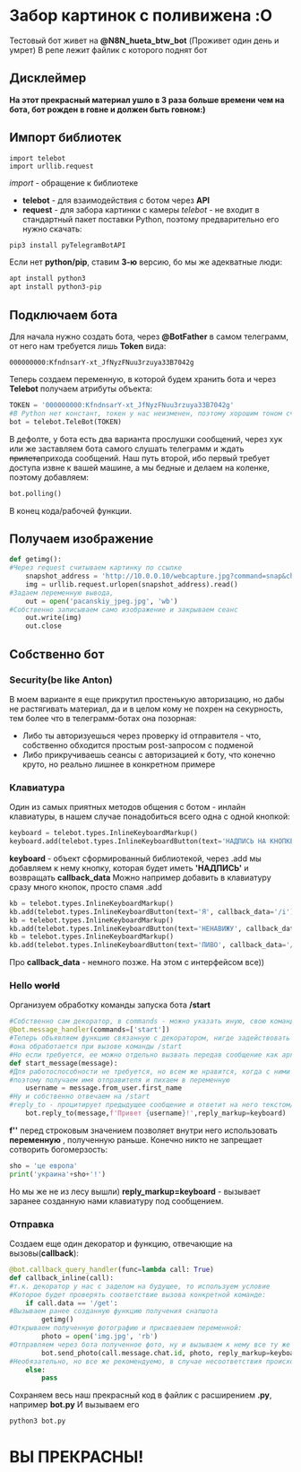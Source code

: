 # Забор картинок с поливижена :O
Тестовый бот живет на **@N8N_hueta_btw_bot**
(Проживет один день и умрет)
В репе лежит файлик с которого поднят бот
## Дисклеймер
**На этот прекрасный материал ушло в 3 раза больше времени чем на бота, бот рожден в говне и должен быть говном:)**
## Импорт библиотек
```python3
import telebot
import urllib.request
```
*import* - обращение к библиотеке
- **telebot** - для взаимодействия с ботом через **API**
- **request** - для забора картинки с камеры
*telebot* - не входит в стандартный пакет поставки Python, поэтому предварительно его нужно скачать:
```bash
pip3 install pyTelegramBotAPI
```
 Если нет **python/pip**, ставим **3-ю** версию, бо мы же адекватные люди:
```bash
apt install python3
apt install python3-pip
```
## Подключаем бота
 Для начала нужно создать бота, через **@BotFather** в самом телеграмм, от него нам требуется лишь **Token** вида:
```Telegram
000000000:KfndnsarY-xt_JfNyzFNuu3rzuya33B7042g
```
Теперь создаем переменную, в которой будем хранить бота и через **Telebot** получаем атрибуты объекта:
```python
TOKEN = '000000000:KfndnsarY-xt_JfNyzFNuu3rzuya33B7042g'
#В Python нет констант, токен у нас неизменен, поэтому хорошим тоном считается все же обозначить его через переменную с именем в верхнем регистре
bot = telebot.TeleBot(TOKEN)
```
 В дефолте, у бота есть два варианта прослушки сообщений, через хук или же заставляем бота самого слушать телеграмм и ждать ~~прилета~~прихода сообщений. 
  Наш путь второй, ибо первый требует доступа извне к вашей машине, а мы бедные и делаем на коленке, поэтому добавляем:
```python
bot.polling()
```
 В конец кода/рабочей функции.

## Получаем изображение
```python
def getimg():
#Через request считываем картинку по ссылке
	snapshot_address = 'http://10.0.0.10/webcapture.jpg?command=snap&channel=1'
    img = urllib.request.urlopen(snapshot_address).read()
#Задаем переменную вывода,
    out = open('pacanskiy_jpeg.jpg', 'wb')
#Собственно записываем само изображение и закрываем сеанс
    out.write(img)
    out.close
```
## Собственно бот
### Security(be like Anton)
 В моем варианте я еще прикрутил простенькую авторизацию, но дабы не растягивать материал, да и в целом кому не похрен на секурность, тем более что в телеграмм-ботах она позорная:
- Либо ты авторизуешься через проверку id отправителя - что, собственно обходится простым post-запросом с подменой
- Либо прикручиваешь сеансы с авторизацией к боту, что конечно круто, но реально лишнее в конкретном примере
### Клавиатура
 Один из самых приятных методов общения с ботом - инлайн клавиатуры, в нашем случае понадобиться всего одна с одной кнопкой:
```python
keyboard = telebot.types.InlineKeyboardMarkup()
keyboard.add(telebot.types.InlineKeyboardButton(text='НАДПИСЬ НА КНОПКЕ', callback_data='/НАЗВАНИЕ_КОМАНДЫ_ВОЗВРАТА'))
```
**keyboard** - объект сформированный библиотекой, через .add мы добавляем к нему кнопку, которая будет иметь **'НАДПИСЬ'** и возвращать **callback_data**
 Можно например добавить в клавиатуру сразу много кнопок, просто спамя .add
```python
kb = telebot.types.InlineKeyboardMarkup()
kb.add(telebot.types.InlineKeyboardButton(text='Я', callback_data='/i'))
kb = telebot.types.InlineKeyboardMarkup()
kb.add(telebot.types.InlineKeyboardButton(text='НЕНАВИЖУ', callback_data='/hate'))
kb = telebot.types.InlineKeyboardMarkup()
kb.add(telebot.types.InlineKeyboardButton(text='ПИВО', callback_data='/beer'))
```
 Про **callback_data** - немного позже. На этом с интерфейсом все))
### Hello ~~world~~
 Организуем обработку команды запуска бота **\/start**
```python
#Собственно сам декоратор, в commands - можно указать иную, свою команду
@bot.message_handler(commands=['start'])
#Теперь объявляем функцию связанную с декоратором, нигде задействовать ее не нужно
#она обработается при вызове команды /start
#Но если требуется, ее можно отдельно вызвать передав сообщение как аргумент функции
def start_message(message):
#Для работоспособности не требуется, но всем же нравится, когда с ними вежливы
#поэтому получаем имя отправителя и пихаем в переменную
    username = message.from_user.first_name
#Ну и собственно отвечаем на /start
#reply_to - процитирует предыдущее сообщение и ответит на него текстом/картинкой/ссылкой на твич 12ти летнего майнкрафтера
    bot.reply_to(message,f'Привет {username}!',reply_markup=keyboard)
```
 **f''** перед строковым значением позволяет внутри него использовать **переменную** , полученную раньше. Конечно никто не запрещает сотворить богомерзость:
``` python
sho = 'це европа'
print('украина'+sho+'!')
```
 Но мы же не из лесу вышли)
**reply_markup=keyboard** - вызывает заранее созданную нами клавиатуру под сообщением.
### Отправка 
 Создаем еще один декоратор и функцию, отвечающие на вызовы(**callback**):
``` python
@bot.callback_query_handler(func=lambda call: True)
def callback_inline(call):
#т.к. декоратор у нас с заделом на будущее, то используем условие
#Которое будет проверять соответствие вызова конкретной команде:
    if call.data == '/get':
#Вызываем ранее созданную функцию получения снапшота
        getimg()
#Открываем полученную фотографию и присваеваем переменной:
        photo = open('img.jpg', 'rb')
#Отправляем через бота полученное фото, ну и вызываем к нему все ту же клавиатуру:
        bot.send_photo(call.message.chat.id, photo, reply_markup=keyboard)
#Необязательно, но все же рекомендуемо, в случае несоответствия происходит НИЧЕГО(pass)
    else:
        pass
```
 Сохраняем весь наш прекрасный код в файлик с расширением **.py**, например **bot.py**
  И вызываем его
``` bash
python3 bot.py
```
# ВЫ ПРЕКРАСНЫ!
